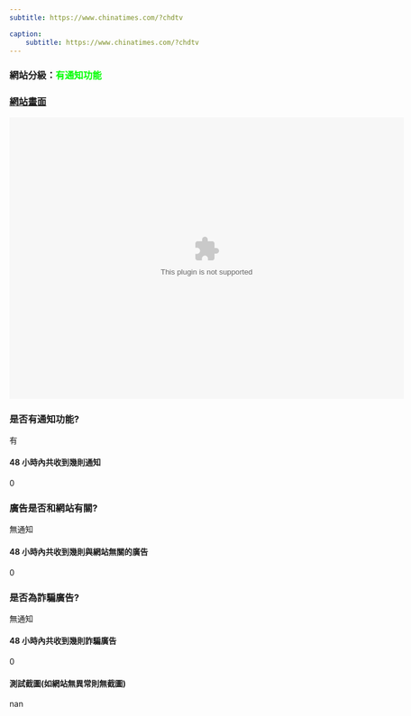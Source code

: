 ```yaml
---
subtitle: https://www.chinatimes.com/?chdtv

caption:
	subtitle: https://www.chinatimes.com/?chdtv
---
```


<h3>網站分級：<font color="#00FF00">有通知功能</font></h3>

### [網站畫面](https://www.chinatimes.com/?chdtv)
<embed src="https://web.archive.org/web/https://www.chinatimes.com/?chdtv" style="width:700px; height: 500px;">

### 是否有通知功能?
有

#### 48 小時內共收到幾則通知
0

### 廣告是否和網站有關?
無通知

#### 48 小時內共收到幾則與網站無關的廣告
0

### 是否為詐騙廣告?
無通知

#### 48 小時內共收到幾則詐騙廣告
0

#### 測試截圖(如網站無異常則無截圖)
nan

